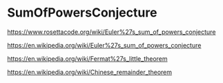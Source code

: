 # SumOfPowersConjecture

https://www.rosettacode.org/wiki/Euler%27s_sum_of_powers_conjecture

https://en.wikipedia.org/wiki/Euler%27s_sum_of_powers_conjecture

https://en.wikipedia.org/wiki/Fermat%27s_little_theorem

https://en.wikipedia.org/wiki/Chinese_remainder_theorem
